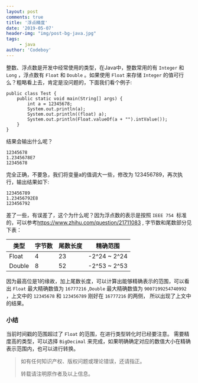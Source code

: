 ```yaml
---
layout: post
comments: true
title: '浮点精度'
date: '2019-05-07'
header-img: "img/post-bg-java.jpg"
tags:
     - java
author: 'Codeboy'
---
```


整数、浮点数是开发中经常使用的类型，在Java中，整数常用的有 `Integer` 和 `Long` ，浮点数有 `Float` 和 `Double` 。如果使用 `Float` 来存储 `Integer` 的值可行么？粗略看上去，肯定是没问题的，下面我们看个例子:

```
public class Test {
    public static void main(String[] args) {
        int a = 12345678;
        System.out.println(a);
        System.out.println((float) a);
        System.out.println(Float.valueOf(a + "").intValue());
    }
}
```

结果会输出什么呢？

```
12345678
1.2345678E7
12345678
```

完全正确，不要急，我们将变量a的值调大一些，修改为 123456789，再次执行，输出结果如下:

```
123456789
1.23456792E8
123456792
```

差了一些，有误差了，这个为什么呢？因为浮点数的表示是按照 `IEEE 754 `标准的，可以参考<https://www.zhihu.com/question/21711083> , 字节数和尾数部分见下表：

| 类型   | 字节数 | 尾数长度 | 精确范围     |
| ------ | ------ | -------- | ------------ |
| Float  | 4      | 23       | -2^24 ~ 2^24 |
| Double | 8      | 52       | -2^53 ~ 2^53 |

因为最高位是1的缘故，加上尾数长度，可以计算出能够精确表示的范围，可以看出 `Float` 最大精确数值为 `16777216` ,`Double` 最大精确数值为 `9007199254740992` ，上文中的 `12345678` 和 `123456789` 刚好在 `16777216` 的两侧， 所以出现了上文中的结果。

### 小结

当前时间戳的范围超过了 `Float` 的范围，在进行类型转化时已经要注意。 需要精度高的类型，可以选择 `BigDecimal` 来完成，如果明确确定对应的数值大小在精确表示范围内，也可以进行转换。




> 如有任何知识产权、版权问题或理论错误，还请指正。
>
> 转载请注明原作者及以上信息。

